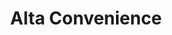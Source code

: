---
title: "Alta Convenience"
url: /grand-junction/alta-convenience-north-avenue-2/
shop: Lebensmittel
---